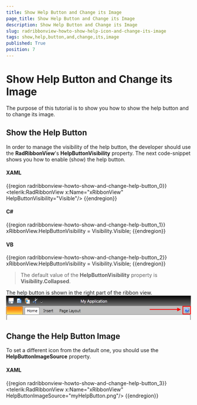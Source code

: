 ```yaml
---
title: Show Help Button and Change its Image
page_title: Show Help Button and Change its Image
description: Show Help Button and Change its Image
slug: radribbonview-howto-show-help-icon-and-change-its-image
tags: show,help,button,and,change,its,image
published: True
position: 7
---
```


# Show Help Button and Change its Image



The purpose of this tutorial is to show you how to show the help button and to change its image. 

## Show the Help Button

In order to manage the visibility of the help button, the developer should use the __RadRibbonView__'s __HelpButtonVisibility__ property. The next code-snippet shows you how to enable (show) the help button.

#### __XAML__

{{region radribbonview-howto-show-and-change-help-button_0}}
	<telerik:RadRibbonView x:Name="xRibbonView" HelpButtonVisibility="Visible"/>
	{{endregion}}



#### __C#__

{{region radribbonview-howto-show-and-change-help-button_1}}
	xRibbonView.HelpButtonVisibility = Visibility.Visible;
	{{endregion}}



#### __VB__

{{region radribbonview-howto-show-and-change-help-button_2}}
	xRibbonView.HelpButtonVisibility = Visibility.Visible;
	{{endregion}}



>The default value of the __HelpButtonVisibility__ property is __Visibility.Collapsed__.
		  

The help button is shown in the right part of the ribbon view.
![Rad Ribbon View How To Show And Change Help Button](images/RadRibbonView_HowTo_ShowAndChange_Help_Button.png)

## Change the Help Button Image

To set a different icon from the default one, you should use the __HelpButtonImageSource__ property.

#### __XAML__

{{region radribbonview-howto-show-and-change-help-button_3}}
	<telerik:RadRibbonView x:Name="xRibbonView" HelpButtonImageSource="myHelpButton.png"/>
	{{endregion}}